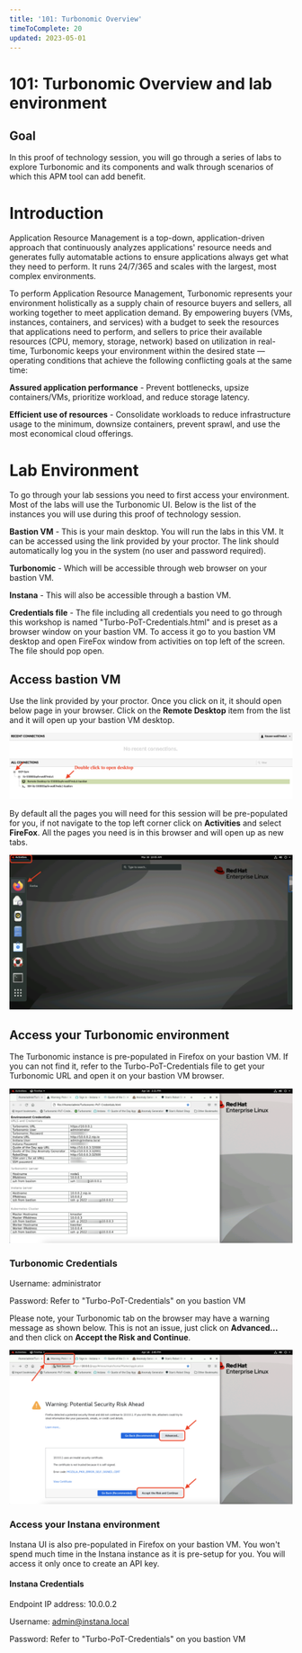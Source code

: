 ```yaml
---
title: '101: Turbonomic Overview'
timeToComplete: 20
updated: 2023-05-01
---
```


# 101: Turbonomic Overview and lab environment

## Goal

In this proof of technology session, you will go through a series of labs to explore Turbonomic and its components and walk through scenarios of which this APM tool can add benefit.

# Introduction

Application Resource Management is a top-down, application-driven approach that continuously analyzes applications' resource needs and generates fully automatable actions to ensure applications always get what they need to perform. It runs 24/7/365 and scales with the largest, most complex environments.

To perform Application Resource Management, Turbonomic represents your environment holistically as a supply chain of resource buyers and sellers, all working together to meet application demand. By empowering buyers (VMs, instances, containers, and services) with a budget to seek the resources that applications need to perform, and sellers to price their available resources (CPU, memory, storage, network) based on utilization in real-time, Turbonomic keeps your environment within the desired state — operating conditions that achieve the following conflicting goals at the same time:

**Assured application performance** - Prevent bottlenecks, upsize containers/VMs, prioritize workload, and reduce storage latency.

**Efficient use of resources** - Consolidate workloads to reduce infrastructure usage to the minimum, downsize containers, prevent sprawl, and use the most economical cloud offerings.

# Lab Environment

To go through your lab sessions you need to first access your environment. Most of the labs will use the Turbonomic UI. Below is the list of the instances you will use during this proof of technology session.

**Bastion VM** - This is your main desktop. You will run the labs in this VM. It can be accessed using the link provided by your proctor. The link should automatically log you in the system (no user and password required).

**Turbonomic** - Which will be accessible through web browser on your bastion VM.

**Instana** - This will also be accessible through a bastion VM.

**Credentials file** - The file including all credentials you need to go through this workshop is named "Turbo-PoT-Credentials.html" and is preset as a browser window on your bastion VM. To access it go to you bastion VM desktop and open FireFox window from activities on top left of the screen. The file should pop open.

## Access bastion VM

Use the link provided by your proctor. Once you click on it, it should open below page in your browser. Click on the **Remote Desktop** item from the list and it will open up your bastion VM desktop.

![](./images/101/bastion.png)

By default all the pages you will need for this session will be pre-populated for you, if not navigate to the top left corner click on **Activities** and select **FireFox**. All the pages you need is in this browser and will open up as new tabs.

![](./images/101/bastion1.png)

## Access your Turbonomic environment

The Turbonomic instance is pre-populated in Firefox on your bastion VM. If you can not find it, refer to the Turbo-PoT-Credentials file to get your Turbonomic URL and open it on your bastion VM browser.

![](./images/101/desktop.png)

### Turbonomic Credentials

Username: administrator

Password: Refer to "Turbo-PoT-Credentials" on you bastion VM

Please note, your Turbonomic tab on the browser may have a warning message as shown below. This is not an issue, just click on **Advanced...** and then click on **Accept the Risk and Continue**.

![](./images/101/desktop2.png)

### Access your Instana environment

Instana UI is also pre-populated in Firefox on your bastion VM. You won't spend much time in the Instana instance as it is pre-setup for you. You will access it only once to create an API key.

#### Instana Credentials

Endpoint IP address: 10.0.0.2

Username: admin@instana.local

Password: Refer to "Turbo-PoT-Credentials" on you bastion VM
